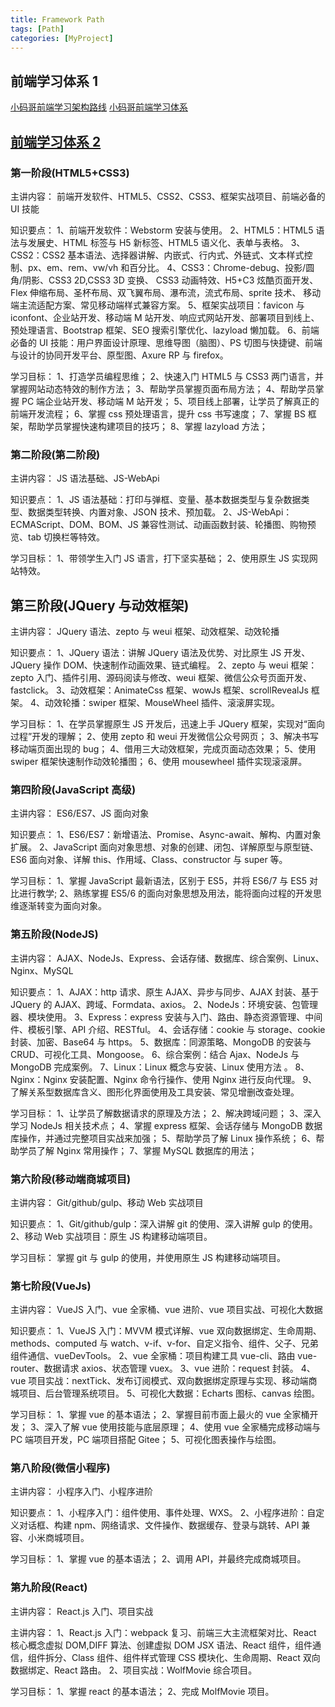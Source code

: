 ```yaml
---
title: Framework Path
tags: [Path]
categories: [MyProject]
---
```


## 前端学习体系 1

[小码哥前端学习架构路线](/file/FrontEnd-KnowledgePath.pdf)
[小码哥前端学习体系](http://xiaomage.ke.qq.com/#category=15733794887010602&tab=1)

## [前端学习体系 2](http://www.wolfcode.cn/article/index/id/1592)

### 第一阶段(HTML5+CSS3)

主讲内容：
前端开发软件、HTML5、CSS2、CSS3、框架实战项目、前端必备的 UI 技能

知识要点：
1、前端开发软件：Webstorm 安装与使用。
2、HTML5：HTML5 语法与发展史、HTML 标签与 H5 新标签、HTML5 语义化、表单与表格。
3、CSS2：CSS2 基本语法、选择器讲解、内嵌式、行内式、外链式、文本样式控制、px、em、rem、vw/vh 和百分比。
4、CSS3：Chrome-debug、投影/圆角/阴影、CSS3 2D,CSS3 3D 变换、 CSS3 动画特效、H5+C3 炫酷页面开发、Flex 伸缩布局、圣杯布局、双飞翼布局、瀑布流，流式布局、sprite 技术、 移动端主流适配方案、常见移动端样式兼容方案。
5、框架实战项目：favicon 与 iconfont、企业站开发、移动端 M 站开发、响应式网站开发、部署项目到线上、预处理语言、Bootstrap 框架、SEO 搜索引擎优化、lazyload 懒加载。
6、前端必备的 UI 技能：用户界面设计原理、思维导图（脑图）、PS 切图与快捷键、前端与设计的协同开发平台、原型图、Axure RP 与 firefox。

学习目标：
1、打造学员编程思维；
2、快速入门 HTML5 与 CSS3 两门语言，并掌握网站动态特效的制作方法；
3、帮助学员掌握页面布局方法；
4、帮助学员掌握 PC 端企业站开发、移动端 M 站开发；
5、项目线上部署，让学员了解真正的前端开发流程；
6、掌握 css 预处理语言，提升 css 书写速度；
7、掌握 BS 框架，帮助学员掌握快速构建项目的技巧；
8、掌握 lazyload 方法；

### 第二阶段(第二阶段)

主讲内容：
JS 语法基础、JS-WebApi

知识要点：
1、JS 语法基础：打印与弹框、变量、基本数据类型与复杂数据类型、数据类型转换、内置对象、JSON 技术、预加载。
2、JS-WebApi：ECMAScript、DOM、BOM、JS 兼容性测试、动画函数封装、轮播图、购物预览、tab 切换栏等特效。

学习目标：
1、带领学生入门 JS 语言，打下坚实基础；
2、使用原生 JS 实现网站特效。

## 第三阶段(JQuery 与动效框架)

主讲内容：
JQuery 语法、zepto 与 weui 框架、动效框架、动效轮播

知识要点：
1、JQuery 语法：讲解 JQuery 语法及优势、对比原生 JS 开发、JQuery 操作 DOM、快速制作动画效果、链式编程。
2、zepto 与 weui 框架：zepto 入门、插件引用、源码阅读与修改、weui 框架、微信公众号页面开发、fastclick。
3、动效框架：AnimateCss 框架、wowJs 框架、scrollRevealJs 框架。
4、动效轮播：swiper 框架、MouseWheel 插件、滚滚屏实现。

学习目标：
1、在学员掌握原生 JS 开发后，迅速上手 JQuery 框架，实现对“面向过程”开发的理解；
2、使用 zepto 和 weui 开发微信公众号网页；
3、解决书写移动端页面出现的 bug；
4、借用三大动效框架，完成页面动态效果；
5、使用 swiper 框架快速制作动效轮播图；
6、使用 mousewheel 插件实现滚滚屏。

### 第四阶段(JavaScript 高级)

主讲内容：
ES6/ES7、JS 面向对象

知识要点：
1、ES6/ES7：新增语法、Promise、Async-await、解构、内置对象扩展。
2、JavaScript 面向对象思想、对象的创建、闭包、详解原型与原型链、ES6 面向对象、详解 this、作用域、Class、constructor 与 super 等。

学习目标：
1、掌握 JavaScript 最新语法，区别于 ES5，并将 ES6/7 与 ES5 对比进行教学;
2、熟练掌握 ES5/6 的面向对象思想及用法，能将面向过程的开发思维逐渐转变为面向对象。

### 第五阶段(NodeJS)

主讲内容：
AJAX、NodeJs、Express、会话存储、数据库、综合案例、Linux、Nginx、MySQL

知识要点：
1、AJAX：http 请求、原生 AJAX、异步与同步、AJAX 封装、基于 JQuery 的 AJAX、跨域、Formdata、axios。
2、NodeJs：环境安装、包管理器、模块使用。
3、Express：express 安装与入门、路由、静态资源管理、中间件、模板引擎、API 介绍、RESTful。
4、会话存储：cookie 与 storage、cookie 封装、加密、Base64 与 https。
5、数据库：同源策略、MongoDB 的安装与 CRUD、可视化工具、Mongoose。
6、综合案例：结合 Ajax、NodeJs 与 MongoDB 完成案例。
7、Linux：Linux 概念与安装、Linux 使用方法 。
8、Nginx：Nginx 安装配置、Nginx 命令行操作、使用 Nginx 进行反向代理。
9、了解关系型数据库含义、图形化界面使用及工具安装、常见增删改查处理。

学习目标：
1、让学员了解数据请求的原理及方法；
2、解决跨域问题；
3、深入学习 NodeJs 相关技术点；
4、掌握 express 框架、会话存储与 MongoDB 数据库操作，并通过完整项目实战来加强；
5、帮助学员了解 Linux 操作系统；
6、帮助学员了解 Nginx 常用操作；
7、掌握 MySQL 数据库的用法；

### 第六阶段(移动端商城项目)

主讲内容：
Git/github/gulp、移动 Web 实战项目

知识要点：
1、Git/github/gulp：深入讲解 git 的使用、深入讲解 gulp 的使用。
2、移动 Web 实战项目：原生 JS 构建移动端项目。

学习目标：
掌握 git 与 gulp 的使用，并使用原生 JS 构建移动端项目。

### 第七阶段(VueJs)

主讲内容：
VueJS 入门、vue 全家桶、vue 进阶、vue 项目实战、可视化大数据

知识要点：
1、VueJS 入门：MVVM 模式详解、vue 双向数据绑定、生命周期、methods、computed 与 watch、v-if、v-for、自定义指令、组件、父子、兄弟组件通信、vueDevTools。
2、vue 全家桶：项目构建工具 vue-cli、路由 vue-router、数据请求 axios、状态管理 vuex。
3、vue 进阶：request 封装。
4、vue 项目实战：nextTick、发布订阅模式、双向数据绑定原理与实现、移动端商城项目、后台管理系统项目。
5、可视化大数据：Echarts 图标、canvas 绘图。

学习目标：
1、掌握 vue 的基本语法；
2、掌握目前市面上最火的 vue 全家桶开发；
3、深入了解 vue 使用技能与底层原理；
4、使用 vue 全家桶完成移动端与 PC 端项目开发，PC 端项目搭配 Gitee；
5、可视化图表操作与绘图。

### 第八阶段(微信小程序)

主讲内容：
小程序入门、小程序进阶

知识要点：
1、小程序入门：组件使用、事件处理、WXS。
2、小程序进阶：自定义对话框、构建 npm、网络请求、文件操作、数据缓存、登录与跳转、API 兼容、小米商城项目。

学习目标：
1、掌握 vue 的基本语法；
2、调用 API，并最终完成商城项目。

### 第九阶段(React)

主讲内容：
React.js 入门、项目实战

主讲内容：
1、React.js 入门：webpack 复习、前端三大主流框架对比、React 核心概念虚拟 DOM,DIFF 算法、创建虚拟 DOM JSX 语法、React 组件，组件通信，组件拆分、Class 组件、组件样式管理 CSS 模块化、生命周期、React 双向数据绑定、React 路由。
2、项目实战：WolfMovie 综合项目。

学习目标：
1、掌握 react 的基本语法；
2、完成 MolfMovie 项目。
